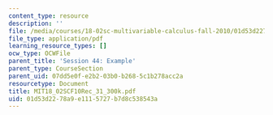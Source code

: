```yaml
---
content_type: resource
description: ''
file: /media/courses/18-02sc-multivariable-calculus-fall-2010/01d53d2278a9e1115727b7d8c538543a_MIT18_02SCF10Rec_31_300k.pdf
file_type: application/pdf
learning_resource_types: []
ocw_type: OCWFile
parent_title: 'Session 44: Example'
parent_type: CourseSection
parent_uid: 07dd5e0f-e2b2-03b0-b268-5c1b278acc2a
resourcetype: Document
title: MIT18_02SCF10Rec_31_300k.pdf
uid: 01d53d22-78a9-e111-5727-b7d8c538543a
---
```

